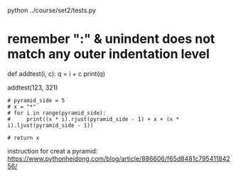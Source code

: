 python ../course/set2/tests.py

# remember ":" & unindent does not match any outer indentation level

def addtest(i, c):
q = i + c
print(q)

addtest(123, 321)

    # pyramid_side = 5
    # x = "*"
    # for i in range(pyramid_side):
    #     print((x * i).rjust(pyramid_side - 1) + x + (x * i).ljust(pyramid_side - 1))

    # return x

instruction for creat a pyramid:
https://www.pythonheidong.com/blog/article/886606/f65d8481c79541184256/
